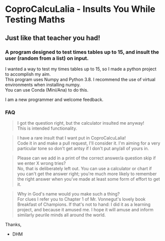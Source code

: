 # CoproCalcuLalia - Insults You While Testing Maths  

## Just like that teacher you had!  

### A program designed to test times tables up to 15, and insult the user (random from a list) on input.  
  
I wanted a way to test my times tables up to 15, so I made a python project to accomplish my aim.  
This program uses Numpy and Python 3.8. I recommend the use of virtual environments when installing numpy.  
You can use Conda (Mini/Ana) to do this. 

I am a new programmer and welcome feedback.  



### FAQ  

> I got the question right, but the calculator insulted me anyway!  
This is intended functionality.  
  
> I have a rare insult that I want put in CoproCalcuLalia!  
Code it in and make a pull request, I'll consider it. I'm aiming for a very particular tone so don't get antsy if I don't put any/all of yours in.  

> Please can we add in a print of the correct answer/a question skip if we enter X wrong tries?  
No, that is deliberately left out. You can use a calculator or chart if you can't get the answer right; you're much more likely to remember the right answer when you've made at least some form of effort to get it.  

> Why in God's name would you make such a thing?  
For clues I refer you to Chapter 1 of Mr. Vonnegut's lovely book Breakfast of Champions. If that's not to hand: I did it as a learning project, and because it amused me. I hope it will amuse and inform similarly peurile minds all around the world.  
  
Thanks,  
- DHM
